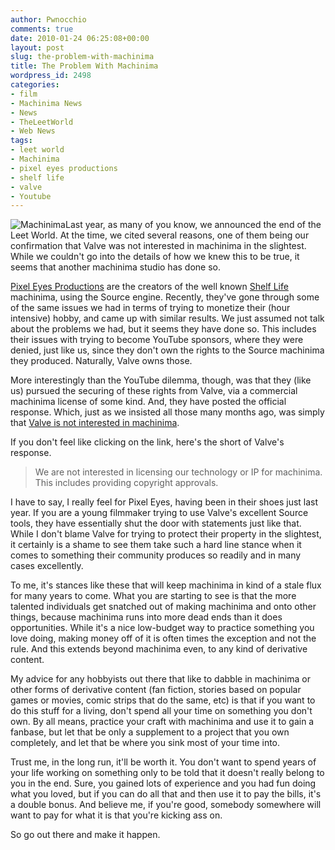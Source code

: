 ```yaml
---
author: Pwnocchio
comments: true
date: 2010-01-24 06:25:08+00:00
layout: post
slug: the-problem-with-machinima
title: The Problem With Machinima
wordpress_id: 2498
categories:
- film
- Machinima News
- News
- TheLeetWorld
- Web News
tags:
- leet world
- Machinima
- pixel eyes productions
- shelf life
- valve
- Youtube
---
```


![Machinima](http://smoothfewfilms.com/wp-content/uploads/2010/01/machinima.jpg)Last year, as many of you know, we announced the end of the Leet World. At the time, we cited several reasons, one of them being our confirmation that Valve was not interested in machinima in the slightest. While we couldn't go into the details of how we knew this to be true, it seems that another machinima studio has done so.

[Pixel Eyes Productions](http://pixeleyesproductions.com/) are the creators of the well known [Shelf Life](http://www.youtube.com/watch?v=1NWB72My5_c) machinima, using the Source engine. Recently, they've gone through some of the same issues we had in terms of trying to monetize their (hour intensive) hobby, and came up with similar results. We just assumed not talk about the problems we had, but it seems they have done so. This includes their issues with trying to become YouTube sponsors, where they were denied, just like us, since they don't own the rights to the Source machinima they produced. Naturally, Valve owns those.

More interestingly than the YouTube dilemma, though, was that they (like us) pursued the securing of these rights from Valve, via a commercial machinima license of some kind. And, they have posted the official response. Which, just as we insisted all those many months ago, was simply that [Valve is not interested in machinima](http://pixeleyesproductions.blogspot.com/2009/12/valve-is-not-interested-in-machinima.html). 

If you don't feel like clicking on the link, here's the short of Valve's response.



> We are not interested in licensing our technology or IP for machinima. This includes providing copyright approvals.



I have to say, I really feel for Pixel Eyes, having been in their shoes just last year. If you are a young filmmaker trying to use Valve's excellent Source tools, they have essentially shut the door with statements just like that. While I don't blame Valve for trying to protect their property in the slightest, it certainly is a shame to see them take such a hard line stance when it comes to something their community produces so readily and in many cases excellently. 

To me, it's stances like these that will keep machinima in kind of a stale flux for many years to come. What you are starting to see is that the more talented individuals get snatched out of making machinima and onto other things, because machinima runs into more dead ends than it does opportunities. While it's a nice low-budget way to practice something you love doing, making money off of it is often times the exception and not the rule. And this extends beyond machinima even, to any kind of derivative content.  

My advice for any hobbyists out there that like to dabble in machinima or other forms of derivative content (fan fiction, stories based on popular games or movies, comic strips that do the same, etc) is that if you want to do this stuff for a living, don't spend all your time on something you don't own. By all means, practice your craft with machinima and use it to gain a fanbase, but let that be only a supplement to a project that you own completely, and let that be where you sink most of your time into. 

Trust me, in the long run, it'll be worth it. You don't want to spend years of your life working on something only to be told that it doesn't really belong to you in the end. Sure, you gained lots of experience and you had fun doing what you loved, but if you can do all that and then use it to pay the bills, it's a double bonus. And believe me, if you're good, somebody somewhere will want to pay for what it is that you're kicking ass on. 

So go out there and make it happen.
